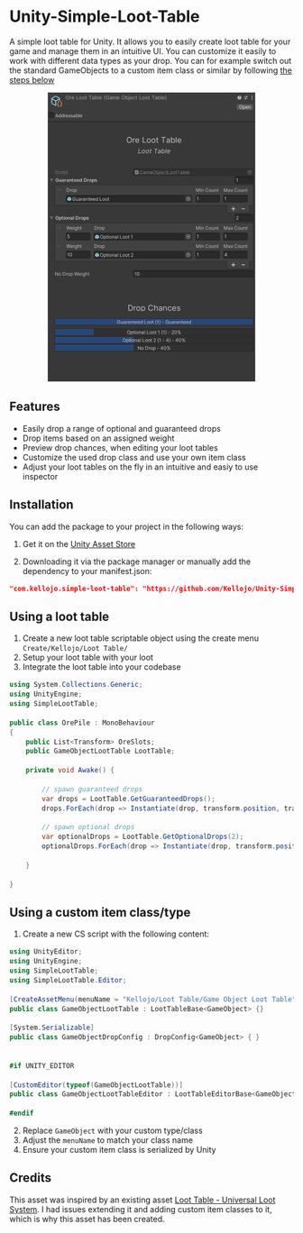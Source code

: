 # Unity-Simple-Loot-Table
A simple loot table for Unity. It allows you to easily create loot table for your game and manage them in an intuitive UI. You can customize it easily to work with different data types as your drop. You can for example switch out the standard GameObjects to a custom item class or similar by following [the steps below](#using-a-custom-item-classtype)


<p align="center">
  <img width="368" height="513" src="/Images/Preview.png">
</p>

## Features
- Easily drop a range of optional and guaranteed drops
- Drop items based on an assigned weight
- Preview drop chances, when editing your loot tables
- Customize the used drop class and use your own item class
- Adjust your loot tables on the fly in an intuitive and easiy to use inspector


## Installation
You can add the package to your project in the following ways:
1. Get it on the [Unity Asset Store](https://assetstore.unity.com/241778/765700)


2. Downloading it via the package manager or manually add the dependency to your manifest.json:

```json
"com.kellojo.simple-loot-table": "https://github.com/Kellojo/Unity-Simple-Loot-Table.git",
```


## Using a loot table
1. Create a new loot table scriptable object using the create menu `Create/Kellojo/Loot Table/`
2. Setup your loot table with your loot
3. Integrate the loot table into your codebase

```cs
using System.Collections.Generic;
using UnityEngine;
using SimpleLootTable;

public class OrePile : MonoBehaviour
{
    public List<Transform> OreSlots;
    public GameObjectLootTable LootTable;

    private void Awake() {

        // spawn guaranteed drops
        var drops = LootTable.GetGuaranteedDrops();
        drops.ForEach(drop => Instantiate(drop, transform.position, transform.rotation));

        // spawn optional drops
        var optionalDrops = LootTable.GetOptionalDrops(2);
        optionalDrops.ForEach(drop => Instantiate(drop, transform.position, transform.rotation));
        
    }

}

```

## Using a custom item class/type

1. Create a new CS script with the following content:

```cs
using UnityEditor;
using UnityEngine;
using SimpleLootTable;
using SimpleLootTable.Editor;

[CreateAssetMenu(menuName = "Kellojo/Loot Table/Game Object Loot Table")]
public class GameObjectLootTable : LootTableBase<GameObject> {}

[System.Serializable]
public class GameObjectDropConfig : DropConfig<GameObject> { }


#if UNITY_EDITOR

[CustomEditor(typeof(GameObjectLootTable))]
public class GameObjectLootTableEditor : LootTableEditorBase<GameObject> { }

#endif
```

2. Replace `GameObject` with your custom type/class
3. Adjust the `menuName` to match your class name
4. Ensure your custom item class is serialized by Unity

## Credits
This asset was inspired by an existing asset [Loot Table - Universal Loot System](https://assetstore.unity.com/packages/tools/utilities/loot-table-universal-loot-system-234682). I had issues extending it and adding custom item classes to it, which is why this asset has been created.
